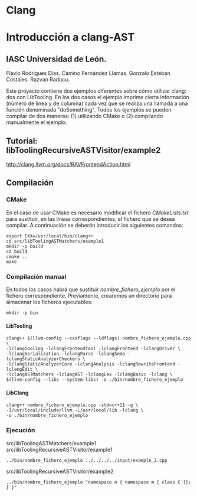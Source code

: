 # Clang
# Introducción a clang-AST

## IASC Universidad de León.
Flavio Rodrigues Dias.
Camino Fernández Llamas.
Gonzalo Esteban Costales.
Razvan Raducu. 

Este proyecto contiene dos ejemplos diferentes sobre cómo utilizar clang: dos con LibTooling. En los dos casos el ejemplo imprime cierta información (número de línea y de columna) cada vez que se realiza una llamada a una función denominada "doSomething". Todos los ejemplos se pueden compilar de dos maneras: (1) utilizando CMake o (2) compilando manualmente el ejemplo.

## Tutorial: libToolingRecursiveASTVisitor/example2 

http://clang.llvm.org/docs/RAVFrontendAction.html

## Compilación

### CMake

En el caso de usar CMake es necesario modificar el fichero *CMakeLists.txt* para sustituir, en las líneas correspondientes, el fichero que se desea compilar. A continuación se deberán introducir los siguientes comandos:

```
export CXX=/usr/local/bin/clang++
cd src/libToolingASTMatchers/example1
mkdir -p build
cd build
cmake ..
make
```

### Compilación manual

En todos los casos habrá que sustituir *nombre_fichero_ejemplo* por el fichero correspondiente. Previamente, crearemos un directorio para almacenar los ficheros ejecutables:

```
mkdir -p bin
```

#### LibTooling

```
clang++ $(llvm-config --cxxflags --ldflags) nombre_fichero_ejemplo.cpp \
-lclangTooling -lclangFrontendTool -lclangFrontend -lclangDriver \
-lclangSerialization -lclangParse -lclangSema -lclangStaticAnalyzerCheckers \
-lclangStaticAnalyzerCore -lclangAnalysis -lclangRewriteFrontend -lclangEdit \
-lclangASTMatchers -lclangAST -lclangLex -lclangBasic -lclang \
$(llvm-config --libs --system-libs) -o ./bin/nombre_fichero_ejemplo
```

#### LibClang

```
clang++ nombre_fichero_ejemplo.cpp -std=c++11 -g \
-I/usr/local/include/llvm -L/usr/local/lib -lclang \
-o ./bin/nombre_fichero_ejemplo
```

### Ejecución

src/libToolingASTMatchers/example1 
src/libToolingRecursiveASTVisitor/example1
```
../bin/nombre_fichero_ejemplo ../../../../input/example_2.cpp

```
src/libToolingRecursiveASTVisitor/example2

```
../bin/nombre_fichero_ejemplo "namespace n { namespace m { class C {}; } }"

```
